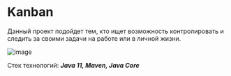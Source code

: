 # Kanban

Данный проект подойдет тем, кто ищет возможность контролировать и следить за своими задачи на работе или в личной жизни.

![image](https://user-images.githubusercontent.com/72452052/233453847-479b9762-d29e-48ec-b31e-b661c9ed3a9f.png)


Стек технологий: ***Java 11, Maven, Java Core***
